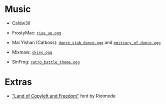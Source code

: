 
# Music

- Caldw3ll

- FrostyMac: [`rise_up.ogg`](src/main/resources/assets/minestuck/sounds/music/miscellaneous/rise_up.ogg)

- Mai Yishan (Catboss):
[`dance_stab_dance.ogg`](src/main/resources/assets/minestuck/sounds/records/dance_stab_dance.ogg) and
[`emissary_of_dance.ogg`](src/main/resources/assets/minestuck/sounds/records/emissary_of_dance.ogg)

- Mixmaw: [`skies.ogg`](src/main/resources/assets/minestuck/sounds/music/lands/skies.ogg)

- SinFrog: [`retro_battle_theme.ogg`](src/main/resources/assets/minestuck/sounds/records/retro_battle_theme.ogg)

# Extras

- ["Land of Copyleft and Freedom"](src/main/resources/assets/minestuck/font/land_of_copyleft_and_freedom.ttf) font by Riotmode
